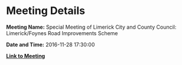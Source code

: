 # Meeting Details

**Meeting Name:** Special Meeting of Limerick City and County Council: Limerick/Foynes Road Improvements Scheme

**Date and Time:** 2016-11-28 17:30:00

**[Link to Meeting](https://www.limerick.ie/council/whats-on/special-meeting-limerick-city-and-county-council-limerick-foynes-road-improvements)**

